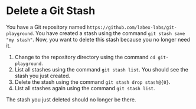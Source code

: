 # Delete a Git Stash

You have a Git repository named `https://github.com/labex-labs/git-playground`. You have created a stash using the command `git stash save "my stash"`. Now, you want to delete this stash because you no longer need it.

1. Change to the repository directory using the command `cd git-playground`.
2. List all stashes using the command `git stash list`. You should see the stash you just created.
3. Delete the stash using the command `git stash drop stash@{0}`.
4. List all stashes again using the command `git stash list`.

The stash you just deleted should no longer be there.
